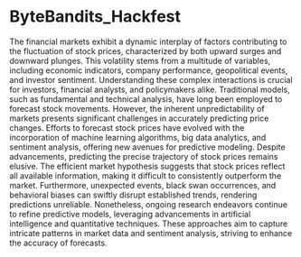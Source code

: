 # ByteBandits_Hackfest
The financial markets exhibit a dynamic interplay of factors contributing to the fluctuation
of stock prices, characterized by both upward surges and downward plunges. This
volatility stems from a multitude of variables, including economic indicators, company
performance, geopolitical events, and investor sentiment. Understanding these complex
interactions is crucial for investors, financial analysts, and policymakers alike.
Traditional models, such as fundamental and technical analysis, have long been employed
to forecast stock movements. However, the inherent unpredictability of markets presents
significant challenges in accurately predicting price changes. Efforts to forecast stock
prices have evolved with the incorporation of machine learning algorithms, big data
analytics, and sentiment analysis, offering new avenues for predictive modeling.
Despite advancements, predicting the precise trajectory of stock prices remains elusive.
The efficient market hypothesis suggests that stock prices reflect all available information,
making it difficult to consistently outperform the market. Furthermore, unexpected events,
black swan occurrences, and behavioral biases can swiftly disrupt established trends,
rendering predictions unreliable.
Nonetheless, ongoing research endeavors continue to refine predictive models, leveraging
advancements in artificial intelligence and quantitative techniques. These approaches aim
to capture intricate patterns in market data and sentiment analysis, striving to enhance the
accuracy of forecasts.
